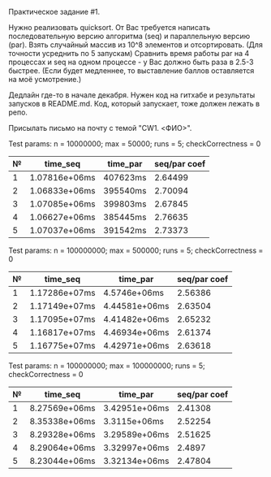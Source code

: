 Практическое задание #1.

Нужно реализовать quicksort. От Вас требуется написать последовательную
версию алгоритма (seq) и параллельную версию (par). Взять случайный
массив из 10^8 элементов и отсортировать. (Для точности усреднить по
5 запускам) Сравнить время работы par на 4 процессах и seq на одном
процессе - у Вас должно быть раза в 2.5-3 быстрее.  (Если будет 
медленнее, то выставление баллов оставляется на моё усмотрение.)

Дедлайн где-то в начале декабря.  Нужен код на гитхабе и результаты 
запусков в README.md. Код, который запускает, тоже должен лежать в репо.

Присылать письмо на почту с темой "CW1. <ФИО>".

Test params: n = 10000000; max = 50000; runs = 5; checkCorrectness = 0

| № | time_seq | time_par | seq/par coef |
|---|--------| --- | --- |
| 1 | 1.07816e+06ms | 407623ms | 2.64499 |
| 2 | 1.06833e+06ms | 395540ms | 2.70094 |
| 3 | 1.07085e+06ms | 399803ms | 2.67845 |
| 4 | 1.06627e+06ms | 385445ms | 2.76635 |
| 5 | 1.07037e+06ms | 391542ms | 2.73373 |


Test params: n = 100000000; max = 500000; runs = 5; checkCorrectness = 0

| № | time_seq | time_par | seq/par coef |
|---|--------| --- | --- |
| 1 | 1.17286e+07ms | 4.5746e+06ms  | 2.56386 |
| 2 | 1.17149e+07ms | 4.44581e+06ms | 2.63504 |
| 3 | 1.17095e+07ms | 4.41482e+06ms | 2.65232 |
| 4 | 1.16817e+07ms | 4.46934e+06ms | 2.61374 |
| 5 | 1.16775e+07ms | 4.42971e+06ms | 2.63618 |


Test params: n = 100000000; max = 100000000; runs = 5; checkCorrectness = 0

| № | time_seq | time_par | seq/par coef |
|---|--------| --- | --- |
| 1 | 8.27569e+06ms | 3.42951e+06ms | 2.41308 |
| 2 | 8.35338e+06ms | 3.3115e+06ms | 2.52254 |
| 3 | 8.29328e+06ms | 3.29589e+06ms | 2.51625 |
| 4 | 8.29064e+06ms | 3.32997e+06ms | 2.4897 |
| 5 | 8.23044e+06ms | 3.32134e+06ms | 2.47804 |










